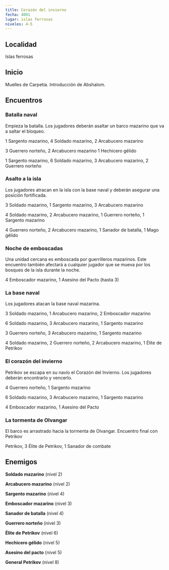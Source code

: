 ```yaml
---
title: Corazón del invierno
fecha: 4001
lugar: islas ferrosas
niveles: 4-5
---
```


## Localidad

Islas ferrosas

## Inicio

Muelles de Carpetia. Introducción de Abshalom.

## Encuentros

### Batalla naval

Empieza la batalla. Los jugadores deberán asaltar un barco mazarino que va a saltar el bloqueo.

1 Sargento mazarino, 4 Soldado mazarino, 2 Arcabucero mazarino

3 Guerrero norteño, 2 Arcabucero mazarino 1 Hechicero gélido

1 Sargento mazarino, 6 Soldado mazarino, 3 Arcabucero mazarino, 2 Guerrero norteño

### Asalto a la isla

Los jugadores atracan en la isla con la base naval y deberán asegurar una posición fortificada. 

3 Soldado mazarino, 1 Sargento mazarino, 3 Arcabucero mazarino

4 Soldado mazarino, 2 Arcabucero mazarino, 1 Guerrero norteño, 1 Sargento mazarino

4 Guerrero norteño, 2 Arcabucero mazarino, 1 Sanador de batalla, 1 Mago gélido

### Noche de emboscadas

Una unidad cercana es emboscada por guerrilleros mazarinos. Este encuentro también afectará a cualquier jugador que se mueva por los bosques de la isla durante la noche.

4 Emboscador mazarino, 1 Asesino del Pacto (hasta 3)

### La base naval

Los jugadores atacan la base naval mazarina.

3 Soldado mazarino, 1 Arcabucero mazarino, 2 Emboscador mazarino

6 Soldado mazarino, 3 Arcabucero mazarino, 1 Sargento mazarino

3 Guerrero norteño, 3 Arcabucero mazarino, 1 Sargento mazarino

4 Soldado mazarino, 2 Guerrero norteño, 2 Arcabucero mazarino, 1 Élite de Petrikov

### El corazón del invierno

Petrikov se escapa en su navío el Corazón del Invierno. Los jugadores deberán encontrarlo y vencerlo.

4 Guerrero norteño, 1 Sargento mazarino

6 Soldado mazarino, 3 Arcabucero mazarino, 1 Sargento mazarino

4 Emboscador mazarino, 1 Asesino del Pacto

### La tormenta de Olvangar

El barco es arrastrado hacia la tormenta de Olvangar. Encuentro final con Petrikov

Petrikov, 3 Élite de Petrikov, 1 Sanador de combate

## Enemigos

**Soldado mazarino** (nivel 2)

**Arcabucero mazarino** (nivel 2)

**Sargento mazarino** (nivel 4)

**Emboscador mazarino** (nivel 3)

**Sanador de batalla** (nivel 4)

**Guerrero norteño** (nivel 3)

**Élite de Petrikov** (nivel 6)

**Hechicero gélido** (nivel 5)

**Asesino del pacto** (nivel 5)

**General Petrikov** (nivel 8)